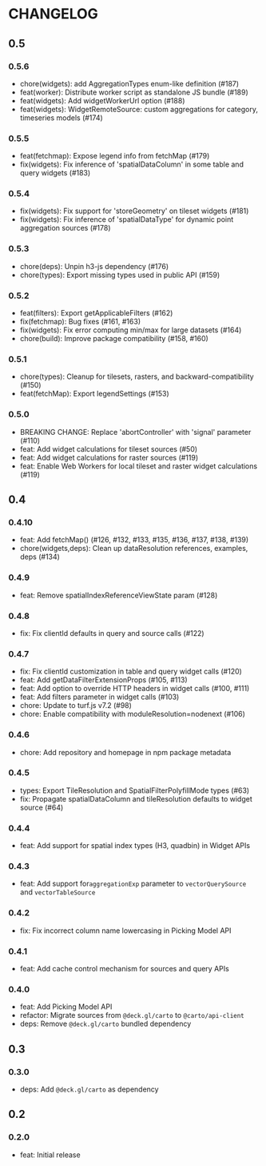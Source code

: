 # CHANGELOG

## 0.5

### 0.5.6

- chore(widgets): add AggregationTypes enum-like definition (#187)
- feat(worker): Distribute worker script as standalone JS bundle (#189)
- feat(widgets): Add widgetWorkerUrl option (#188)
- feat(widgets): WidgetRemoteSource: custom aggregations for category, timeseries models (#174)

### 0.5.5

- feat(fetchmap): Expose legend info from fetchMap (#179)
- fix(widgets): Fix inference of 'spatialDataColumn' in some table and query widgets (#183)

### 0.5.4

- fix(widgets): Fix support for 'storeGeometry' on tileset widgets (#181)
- fix(widgets): Fix inference of 'spatialDataType' for dynamic point aggregation sources (#178)

### 0.5.3

- chore(deps): Unpin h3-js dependency (#176)
- chore(types): Export missing types used in public API (#159)

### 0.5.2

- feat(filters): Export getApplicableFilters (#162)
- fix(fetchmap): Bug fixes (#161, #163)
- fix(widgets): Fix error computing min/max for large datasets (#164)
- chore(build): Improve package compatibility (#158, #160)

### 0.5.1

- chore(types): Cleanup for tilesets, rasters, and backward-compatibility (#150)
- feat(fetchMap): Export legendSettings (#153)

### 0.5.0

- BREAKING CHANGE: Replace 'abortController' with 'signal' parameter (#110)
- feat: Add widget calculations for tileset sources (#50)
- feat: Add widget calculations for raster sources (#119)
- feat: Enable Web Workers for local tileset and raster widget calculations (#119)

## 0.4

### 0.4.10

- feat: Add fetchMap() (#126, #132, #133, #135, #136, #137, #138, #139)
- chore(widgets,deps): Clean up dataResolution references, examples, deps (#134)

### 0.4.9

- feat: Remove spatialIndexReferenceViewState param (#128)

### 0.4.8

- fix: Fix clientId defaults in query and source calls (#122)

### 0.4.7

- fix: Fix clientId customization in table and query widget calls (#120)
- feat: Add getDataFilterExtensionProps (#105, #113)
- feat: Add option to override HTTP headers in widget calls (#100, #111)
- feat: Add filters parameter in widget calls (#103)
- chore: Update to turf.js v7.2 (#98)
- chore: Enable compatibility with moduleResolution=nodenext (#106)

### 0.4.6

- chore: Add repository and homepage in npm package metadata

### 0.4.5

- types: Export TileResolution and SpatialFilterPolyfillMode types (#63)
- fix: Propagate spatialDataColumn and tileResolution defaults to widget source (#64)

### 0.4.4

- feat: Add support for spatial index types (H3, quadbin) in Widget APIs

### 0.4.3

- feat: Add support for`aggregationExp` parameter to `vectorQuerySource` and `vectorTableSource`

### 0.4.2

- fix: Fix incorrect column name lowercasing in Picking Model API

### 0.4.1

- feat: Add cache control mechanism for sources and query APIs

### 0.4.0

- feat: Add Picking Model API
- refactor: Migrate sources from `@deck.gl/carto` to `@carto/api-client`
- deps: Remove `@deck.gl/carto` bundled dependency

## 0.3

### 0.3.0

- deps: Add `@deck.gl/carto` as dependency

## 0.2

### 0.2.0

- feat: Initial release
